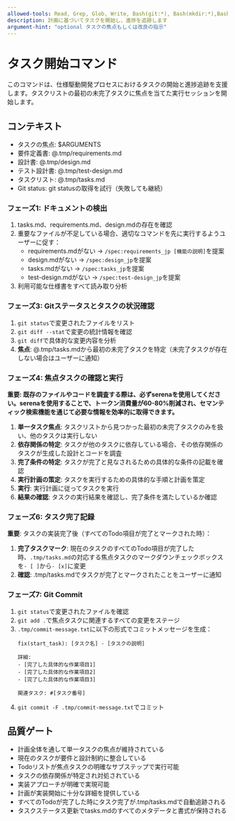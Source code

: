 ```yaml
---
allowed-tools: Read, Grep, Glob, Write, Bash(git:*), Bash(mkdir:*),Bash(touch:*),  mcp__*
description: 計画に基づいてタスクを開始し、進捗を追跡します
argument-hint: "optional タスクの焦点もしくは改良の指示"
---
```


# タスク開始コマンド

このコマンドは、仕様駆動開発プロセスにおけるタスクの開始と進捗追跡を支援します。タスクリストの最初の未完了タスクに焦点を当てた実行セッションを開始します。

## コンテキスト

- タスクの焦点: $ARGUMENTS
- 要件定義書: @.tmp/requirements.md
- 設計書: @.tmp/design.md
- テスト設計書: @.tmp/test-design.md
- タスクリスト: @.tmp/tasks.md
- Git status: git statusの取得を試行（失敗しても継続）

### フェーズ1: ドキュメントの検出

1. tasks.md、requirements.md、design.mdの存在を確認
2. 重要なファイルが不足している場合、適切なコマンドを先に実行するようユーザーに促す：
   - requirements.mdがない → `/spec:requirements_jp [機能の説明]`を提案
   - design.mdがない → `/spec:design_jp`を提案
   - tasks.mdがない → `/spec:tasks_jp`を提案
   - test-design.mdがない → `/spec:test-design_jp`を提案
3. 利用可能な仕様書をすべて読み取り分析


### フェーズ3: Gitステータスとタスクの状況確認

1. `git status`で変更されたファイルをリスト
2. `git diff --stat`で変更の統計情報を確認
3. `git diff`で具体的な変更内容を分析
4. **焦点**: @.tmp/tasks.mdから最初の未完了タスクを特定（未完了タスクが存在しない場合はユーザーに通知）


### フェーズ4: 焦点タスクの確認と実行

**重要: 既存のファイルやコードを調査する際は、必ずserenaを使用してください。serenaを使用することで、トークン消費量が60-80%削減され、セマンティック検索機能を通じて必要な情報を効率的に取得できます。**

1. **単一タスク焦点**: タスクリストから見つかった最初の未完了タスクのみを扱い、他のタスクは実行しない
2. **依存関係の特定**: タスクが他のタスクに依存している場合、その依存関係のタスクが生成した設計とコードを調査
3. **完了条件の特定**: タスクが完了と見なされるための具体的な条件の記載を確認
4. **実行計画の策定**: タスクを実行するための具体的な手順と計画を策定
5. **実行**: 実行計画に従ってタスクを実行
6. **結果の確認**: タスクの実行結果を確認し、完了条件を満たしているか確認

### フェーズ6: タスク完了記録

**重要**: タスクの実装完了後（すべてのTodo項目が完了とマークされた時）：
1. **完了タスクマーク**: 現在のタスクのすべてのTodo項目が完了した時、`.tmp/tasks.md`の対応する焦点タスクのマークダウンチェックボックスを`- [ ]`から`- [x]`に変更
2. **確認**: .tmp/tasks.mdでタスクが完了とマークされたことをユーザーに通知

### フェーズ7: Git Commit

1. `git status`で変更されたファイルを確認
1. `git add .`で焦点タスクに関連するすべての変更をステージ
2. `.tmp/commit-message.txt`に以下の形式でコミットメッセージを生成：
   ```
   fix(start_task): [タスク名] - [タスクの説明]
   
   詳細:
   - [完了した具体的な作業項目1]
   - [完了した具体的な作業項目2]
   - [完了した具体的な作業項目3]
   
   関連タスク: #[タスク番号]
   ```
3. `git commit -F .tmp/commit-message.txt`でコミット

## 品質ゲート

- 計画全体を通して単一タスクの焦点が維持されている
- 現在のタスクが要件と設計制約に整合している
- Todoリストが焦点タスクの明確なサブステップで実行可能
- タスクの依存関係が特定され対処されている
- 実装アプローチが明確で実現可能
- 計画が実装開始に十分な詳細を提供している
- すべてのTodoが完了した時にタスク完了が.tmp/tasks.mdで自動追跡される
- タスクステータス更新でtasks.mdのすべてのメタデータと書式が保持される